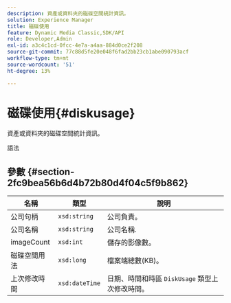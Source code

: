 ```yaml
---
description: 資產或資料夾的磁碟空間統計資訊。
solution: Experience Manager
title: 磁碟使用
feature: Dynamic Media Classic,SDK/API
role: Developer,Admin
exl-id: a3c4c1cd-0fcc-4e7a-a4aa-884d0ce2f208
source-git-commit: 77c88d5fe20e048f6fad2bb23cb1abe090793acf
workflow-type: tm+mt
source-wordcount: '51'
ht-degree: 13%

---
```


# 磁碟使用{#diskusage}

資產或資料夾的磁碟空間統計資訊。

語法

## 參數 {#section-2fc9bea56b6d4b72b80d4f04c5f9b862}

| 名稱 | 類型 | 說明 |
|---|---|---|
| 公司句柄 | `xsd:string` | 公司負責。 |
| 公司名稱 | `xsd:string` | 公司名稱. |
| imageCount | `xsd:int` | 儲存的影像數。 |
| 磁碟空間用法 | `xsd:long` | 檔案端總數(KB)。 |
| 上次修改時間 | `xsd:dateTime` | 日期、時間和時區 `DiskUsage` 類型上次修改時間。 |
